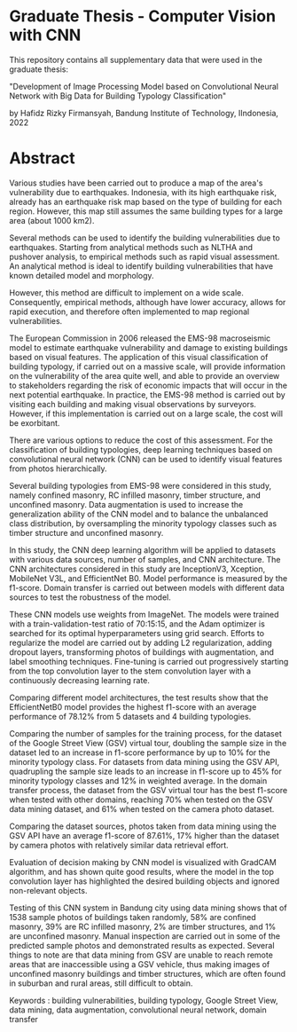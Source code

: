 # Graduate Thesis - Computer Vision with CNN
This repository contains all supplementary data that were used in the graduate thesis:

"Development of Image Processing Model based on Convolutional Neural Network with Big Data for Building Typology Classification"

by Hafidz Rizky Firmansyah, Bandung Institute of Technology, IIndonesia, 2022

# Abstract
Various studies have been carried out to produce a map of the area's vulnerability due to earthquakes. Indonesia, with its high earthquake risk, already has an earthquake risk map based on the type of building for each region. However, this map still assumes the same building types for a large area (about 1000 km2).

Several methods can be used to identify the building vulnerabilities due to earthquakes. Starting from analytical methods such as NLTHA and pushover analysis, to empirical methods such as rapid visual assessment. An analytical method is ideal to identify building vulnerabilities that have known detailed model and morphology.

However, this method are difficult to implement on a wide scale. Consequently, empirical methods, although have lower accuracy, allows for rapid execution, and therefore often implemented to map regional vulnerabilities.

The European Commission in 2006 released the EMS-98 macroseismic model to estimate earthquake vulnerability and damage to existing buildings based on visual features. The application of this visual classification of building typology, if carried out on a massive scale, will provide information on the vulnerability of the area quite well, and able to provide an overview to stakeholders regarding the risk of economic impacts that will occur in the next potential earthquake. In practice, the EMS-98 method is carried out by visiting each building and making visual observations by surveyors. However, if this implementation is carried out on a large scale, the cost will be exorbitant.

There are various options to reduce the cost of this assessment. For the classification of building typologies, deep learning techniques based on convolutional neural network (CNN) can be used to identify visual features from photos hierarchically. 

Several building typologies from EMS-98 were considered in this study, namely confined masonry, RC infilled masonry, timber structure, and unconfined masonry. Data augmentation is used to increase the generalization ability of the CNN model and to balance the unbalanced class distribution, by oversampling the minority typology classes such as timber structure and unconfined masonry.

In this study, the CNN deep learning algorithm will be applied to datasets with various data sources, number of samples, and CNN architecture. The CNN architectures considered in this study are InceptionV3, Xception, MobileNet V3L, and EfficientNet B0. Model performance is measured by the f1-score. Domain transfer is carried out between models with different data sources to test the robustness of the model.

These CNN models use weights from ImageNet. The models were trained with a train-validation-test ratio of 70:15:15, and the Adam optimizer is searched for  its optimal hyperparameters using grid search. Efforts to regularize the model are carried out by adding L2 regularization, adding dropout layers, transforming photos of buildings with augmentation, and label smoothing techniques. Fine-tuning is carried out progressively starting from the top convolution layer to the stem convolution layer with a continuously decreasing learning rate.

Comparing different model architectures, the test results show that the EfficientNetB0 model provides the highest f1-score with an average performance of 78.12% from 5 datasets and 4 building typologies.

Comparing the number of samples for the training process, for the dataset of the Google Street View (GSV) virtual tour, doubling the sample size in the dataset led to an increase in f1-score performance by up to 10% for the minority typology class. For datasets from data mining using the GSV API, quadrupling the sample size leads to an increase in f1-score up to 45% for minority typology classes and 12% in weighted average. In the domain transfer process, the dataset from the GSV virtual tour has the best f1-score when tested with other domains, reaching 70% when tested on the GSV data mining dataset, and 61% when tested on the camera photo dataset.

Comparing the dataset sources, photos taken from data mining using the GSV API have an average f1-score of 87.61%, 17% higher than the dataset by camera photos with relatively similar data retrieval effort.

Evaluation of decision making by CNN model is visualized with GradCAM algorithm, and has shown quite good results, where the model in the top convolution layer has highlighted the desired building objects and ignored non-relevant objects.

Testing of this CNN system in Bandung city using data mining shows that of 1538 sample photos of buildings taken randomly, 58% are confined masonry, 39% are RC infilled masonry, 2% are timber structures, and 1% are unconfined masonry. Manual inspection are carried out in some of the predicted sample photos and demonstrated results as expected. Several things to note are that data mining from GSV are unable to reach remote areas that are inaccessible using a GSV vehicle, thus making images of unconfined masonry buildings and timber structures, which are often found in suburban and rural areas, still difficult to obtain.

Keywords : building vulnerabilities, building typology, Google Street View, data mining, data augmentation, convolutional neural network, domain transfer


